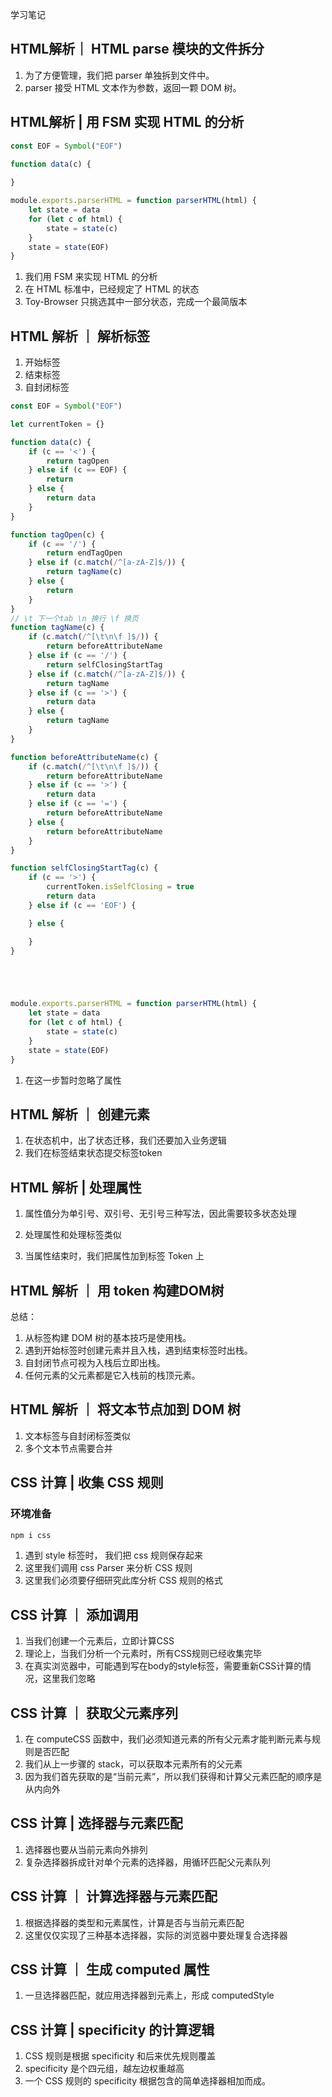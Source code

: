 学习笔记

## HTML解析｜ HTML parse 模块的文件拆分

1. 为了方便管理，我们把 parser 单独拆到文件中。
1. parser 接受 HTML 文本作为参数，返回一颗 DOM 树。

## HTML解析 | 用 FSM 实现 HTML 的分析

```js
const EOF = Symbol("EOF")

function data(c) {
    
}

module.exports.parserHTML = function parserHTML(html) {
    let state = data
    for (let c of html) {
        state = state(c)
    }
    state = state(EOF)
}
```

1. 我们用 FSM 来实现 HTML 的分析
1. 在 HTML 标准中，已经规定了 HTML 的状态
1. Toy-Browser 只挑选其中一部分状态，完成一个最简版本


## HTML 解析 ｜ 解析标签

1. 开始标签
1. 结束标签
1. 自封闭标签

```js
const EOF = Symbol("EOF")

let currentToken = {}

function data(c) {
    if (c == '<') {
        return tagOpen
    } else if (c == EOF) {
        return
    } else {
        return data
    }
}

function tagOpen(c) {
    if (c == '/') {
        return endTagOpen
    } else if (c.match(/^[a-zA-Z]$/)) {
        return tagName(c)
    } else {
        return
    }
}
// \t 下一个tab \n 换行 \f 换页
function tagName(c) {
    if (c.match(/^[\t\n\f ]$/)) {
        return beforeAttributeName
    } else if (c == '/') {
        return selfClosingStartTag
    } else if (c.match(/^[a-zA-Z]$/)) {
        return tagName
    } else if (c == '>') {
        return data
    } else {
        return tagName
    }
}

function beforeAttributeName(c) {
    if (c.match(/^[\t\n\f ]$/)) {
        return beforeAttributeName
    } else if (c == '>') {
        return data
    } else if (c == '=') {
        return beforeAttributeName
    } else {
        return beforeAttributeName
    }
}

function selfClosingStartTag(c) {
    if (c == '>') {
        currentToken.isSelfClosing = true
        return data
    } else if (c == 'EOF') {

    } else {

    }
}





module.exports.parserHTML = function parserHTML(html) {
    let state = data
    for (let c of html) {
        state = state(c)
    }
    state = state(EOF)
}
```

1. 在这一步暂时忽略了属性

## HTML 解析 ｜ 创建元素

1. 在状态机中，出了状态迁移，我们还要加入业务逻辑
1. 我们在标签结束状态提交标签token

## HTML 解析 | 处理属性

1. 属性值分为单引号、双引号、无引号三种写法，因此需要较多状态处理

1. 处理属性和处理标签类似 

1. 当属性结束时，我们把属性加到标签 Token 上

## HTML 解析 ｜ 用 token 构建DOM树

总结：

1. 从标签构建 DOM 树的基本技巧是使用栈。
1. 遇到开始标签时创建元素并且入栈，遇到结束标签时出栈。
1. 自封闭节点可视为入栈后立即出栈。
1. 任何元素的父元素都是它入栈前的栈顶元素。

## HTML 解析 ｜ 将文本节点加到 DOM 树

1. 文本标签与自封闭标签类似
1. 多个文本节点需要合并

## CSS 计算 | 收集 CSS 规则 

### 环境准备

```bash
npm i css
```

1. 遇到 style 标签时， 我们把 css 规则保存起来 
1. 这里我们调用 css Parser 来分析 CSS 规则
1. 这里我们必须要仔细研究此库分析 CSS 规则的格式


## CSS 计算 ｜ 添加调用

1. 当我们创建一个元素后，立即计算CSS
1. 理论上，当我们分析一个元素时，所有CSS规则已经收集完毕
1. 在真实浏览器中，可能遇到写在body的style标签，需要重新CSS计算的情况，这里我们忽略

## CSS 计算 ｜ 获取父元素序列

1. 在 computeCSS 函数中，我们必须知道元素的所有父元素才能判断元素与规则是否匹配
1. 我们从上一步骤的 stack，可以获取本元素所有的父元素
1. 因为我们首先获取的是“当前元素”，所以我们获得和计算父元素匹配的顺序是从内向外


## CSS 计算 | 选择器与元素匹配

1. 选择器也要从当前元素向外排列
1. 复杂选择器拆成针对单个元素的选择器，用循环匹配父元素队列

## CSS 计算 ｜ 计算选择器与元素匹配

1. 根据选择器的类型和元素属性，计算是否与当前元素匹配
1. 这里仅仅实现了三种基本选择器，实际的浏览器中要处理复合选择器

## CSS 计算 ｜ 生成 computed 属性

1. 一旦选择器匹配，就应用选择器到元素上，形成 computedStyle 

## CSS 计算 | specificity 的计算逻辑

1. CSS 规则是根据 specificity 和后来优先规则覆盖
1. specificity 是个四元组，越左边权重越高
1. 一个 CSS 规则的 specificity 根据包含的简单选择器相加而成。

